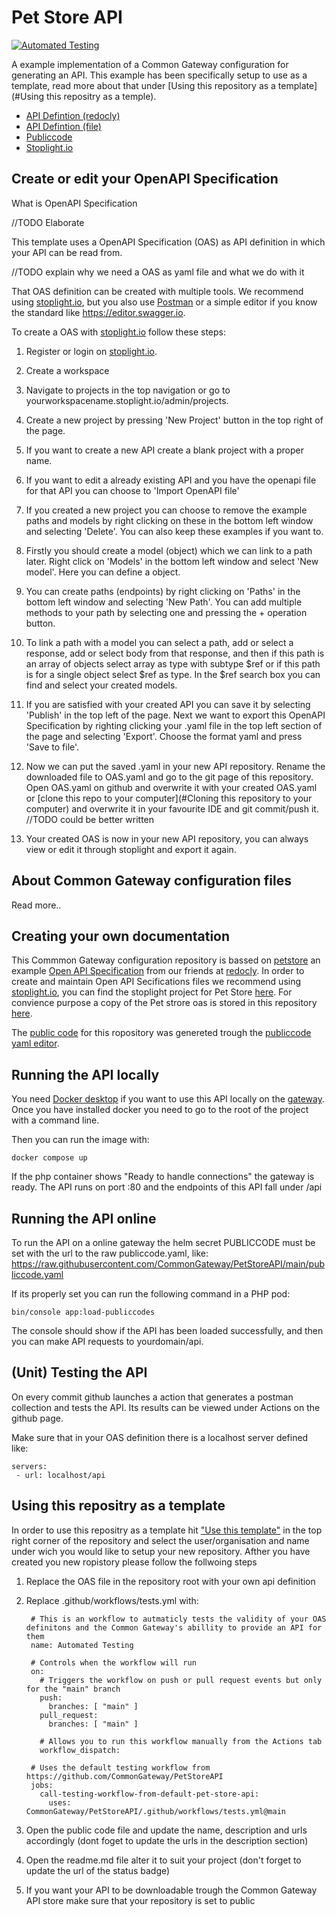 # Pet Store API
[![Automated Testing](https://github.com/CommonGateway/PetStore/actions/workflows/tests.yml/badge.svg)](https://github.com/CommonGateway/PetStore/actions/workflows/tests.yml)

A example implementation of a Common Gateway configuration for generating an API. This example has been specifically setup to use as a template, read more about that under [Using this repository as a template](#Using this repositry as a temple).

- [API Defintion (redocly)](https://redocly.github.io/redoc/?url=https://raw.githubusercontent.com/CommonGateway/PetStore/main/OAS.yaml&nocors)
- [API Defintion (file)](https://github.com/CommonGateway/PetStore/blob/main/OAS.yaml)
- [Publiccode](https://github.com/CommonGateway/PetStore/blob/main/publiccode.yaml)
- [Stoplight.io]([https://conduction.stoplight.io/studio/pet-store:main?](https://conduction.stoplight.io/docs/pet-store/branches/main/ls7mp80wwy88k-swagger-petstore))

## Create or edit your OpenAPI Specification

What is OpenAPI Specification

//TODO Elaborate

This template uses a OpenAPI Specification (OAS) as API definition in which your API can be read from.

//TODO explain why we need a OAS as yaml file and what we do with it

That OAS definition can be created with multiple tools. We recommend using [stoplight.io](https://stoplight.io), but you also use [Postman](https://www.postman.com) or a simple editor if you know the standard like https://editor.swagger.io.

To create a OAS with [stoplight.io](https://stoplight.io) follow these steps:

1. Register or login on [stoplight.io](https://stoplight.io).

2. Create a workspace

3. Navigate to projects in the top navigation or go to yourworkspacename.stoplight.io/admin/projects.

4. Create a new project by pressing 'New Project' button in the top right of the page.

5. If you want to create a new API create a blank project with a proper name.

6. If you want to edit a already existing API and you have the openapi file for that API you can choose to 'Import OpenAPI file'

7. If you created a new project you can choose to remove the example paths and models by right clicking on these in the bottom left window and selecting 'Delete'. You can also keep these examples if you want to.

8. Firstly you should create a model (object) which we can link to a path later. Right click on 'Models' in the bottom left window and select 'New model'. Here you can define a object. 

9. You can create paths (endpoints) by right clicking on 'Paths' in the bottom left window and selecting 'New Path'. You can add multiple methods to your path by selecting one and pressing the + operation button.

10. To link a path with a model you can select a path, add or select a response, add or select body from that response, and then if this path is an array of objects select array as type with subtype $ref or if this path is for a single object select $ref as type. In the $ref search box you can find and select your created models.

11. If you are satisfied with your created API you can save it by selecting 'Publish' in the top left of the page. Next we want to export this OpenAPI Specification by righting clicking your .yaml file in the top left section of the page and selecting 'Export'. Choose the format yaml and press 'Save to file'. 

12. Now we can put the saved .yaml in your new API repository. Rename the downloaded file to OAS.yaml and go to the git page of this repository. Open OAS.yaml on github and overwrite it with your created OAS.yaml or [clone this repo to your computer](#Cloning this repository to your computer) and overwrite it in your favourite IDE and git commit/push it. //TODO could be better written

13. Your created OAS is now in your new API repository, you can always view or edit it through stoplight and export it again.

## About Common Gateway configuration files
Read more..

## Creating your own documentation

This Commmon Gateway configuration repository is bassed on [petstore](https://redocly.github.io/redoc/) an example [Open API Specification]([https://redocly.com/docs/openapi/reference-docs-example/overview/](https://swagger.io/specification/)) from our friends at [redocly](https://redocly.com/docs/). In order to create and maintain Open API Secifications files we recommend using [stoplight.io](https://stoplight.io), you can find the stoplight project for Pet Store [here](https://conduction.stoplight.io/docs/pet-store/branches/main/ls7mp80wwy88k-swagger-petstore). For convience purpose a copy of the Pet strore oas is stored in this repository [here](https://github.com/CommonGateway/PetStore/blob/main/OAS.yaml).

The [public code](https://yml.publiccode.tools/) for this ropository was genereted trough the [publiccode yaml editor](https://publiccode-editor.developers.italia.it/).

## Running the API locally

You need [Docker desktop](https://www.docker.com/) if you want to use this API locally on the [gateway](https://github.com/ConductionNL/commonground-gateway).
Once you have installed docker you need to go to the root of the project with a command line.

Then you can run the image with:

`docker compose up`

If the php container shows "Ready to handle connections" the gateway is ready.
The API runs on port :80 and the endpoints of this API fall under /api

## Running the API online

To run the API on a online gateway the helm secret PUBLICCODE must be set with the url to the raw publiccode.yaml, like: https://raw.githubusercontent.com/CommonGateway/PetStoreAPI/main/publiccode.yaml

If its properly set you can run the following command in a PHP pod:

`bin/console app:load-publiccodes`

The console should show if the API has been loaded successfully, and then you can make API requests to yourdomain/api.


## (Unit) Testing the API

On every commit github launches a action that generates a postman collection and tests the API. Its results can be viewed under Actions on the github page.

Make sure that in your OAS definition there is a localhost server defined like:
    
    servers:
     - url: localhost/api

## Using this repositry as a template
In order to use this repositry as a template hit ["Use this template"](https://github.com/CommonGateway/PetStore/generate) in the top right corner of the repository and select the user/organisation and name under wich you would like to setup your new repository. Afther you have created you new ropistory please follow the follwoing steps

1. Replace the OAS file in the repository root with your own api definition

2. Replace .github/workflows/tests.yml with:

        # This is an workflow to autmaticly tests the validity of your OAS definitons and the Common Gateway's abillity to provide an API for them
        name: Automated Testing

        # Controls when the workflow will run
        on:
          # Triggers the workflow on push or pull request events but only for the "main" branch
          push:
            branches: [ "main" ]
          pull_request:
            branches: [ "main" ] 

          # Allows you to run this workflow manually from the Actions tab
          workflow_dispatch:

        # Uses the default testing workflow from https://github.com/CommonGateway/PetStoreAPI
        jobs:
          call-testing-workflow-from-default-pet-store-api:
            uses: CommonGateway/PetStoreAPI/.github/workflows/tests.yml@main

3. Open the public code file and update the name, description and urls accordingly (dont foget to update the urls in the description section)

4. Open the readme.md file alter it to suit your project (don't forget to update the url of the status badge)

5. If you want your API to be downloadable trough the Common Gateway API store make sure that your repository is set to public
